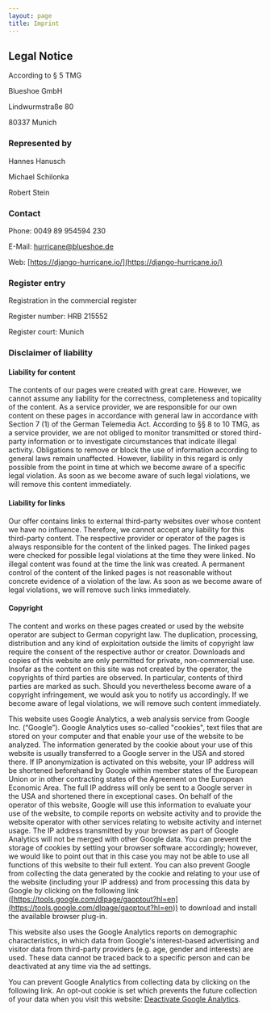 ```yaml
---
layout: page
title: Imprint
---
```


## Legal Notice

According to § 5 TMG

Blueshoe GmbH

Lindwurmstraße 80

80337 Munich

### Represented by

Hannes Hanusch

Michael Schilonka

Robert Stein

### Contact

Phone: 0049 89 954594 230

E-Mail: [hurricane@blueshoe.de](mailto:hurricane@blueshoe.de)

Web:  [https://django-hurricane.io/](https://django-hurricane.io/)

###   Register entry

Registration in the commercial register

Register number: HRB 215552

Register court: Munich

###   Disclaimer of liability

####   Liability for content

The contents of our pages were created with great care. However, we cannot assume any liability for the correctness, completeness and topicality of the content. As a service provider, we are responsible for our own content on these pages in accordance with general law in accordance with Section 7 (1) of the German Telemedia Act. According to §§ 8 to 10 TMG, as a service provider, we are not obliged to monitor transmitted or stored third-party information or to investigate circumstances that indicate illegal activity. Obligations to remove or block the use of information according to general laws remain unaffected. However, liability in this regard is only possible from the point in time at which we become aware of a specific legal violation. As soon as we become aware of such legal violations, we will remove this content immediately.

####   Liability for links

Our offer contains links to external third-party websites over whose content we have no influence. Therefore, we cannot accept any liability for this third-party content. The respective provider or operator of the pages is always responsible for the content of the linked pages. The linked pages were checked for possible legal violations at the time they were linked. No illegal content was found at the time the link was created. A permanent control of the content of the linked pages is not reasonable without concrete evidence of a violation of the law. As soon as we become aware of legal violations, we will remove such links immediately.

####   Copyright

The content and works on these pages created or used by the website operator are subject to German copyright law. The duplication, processing, distribution and any kind of exploitation outside the limits of copyright law require the consent of the respective author or creator. Downloads and copies of this website are only permitted for private, non-commercial use. Insofar as the content on this site was not created by the operator, the copyrights of third parties are observed. In particular, contents of third parties are marked as such. Should you nevertheless become aware of a copyright infringement, we would ask you to notify us accordingly. If we become aware of legal violations, we will remove such content immediately.

This website uses Google Analytics, a web analysis service from Google Inc. (“Google”). Google Analytics uses so-called "cookies", text files that are stored on your computer and that enable your use of the website to be analyzed. The information generated by the cookie about your use of this website is usually transferred to a Google server in the USA and stored there. If IP anonymization is activated on this website, your IP address will be shortened beforehand by Google within member states of the European Union or in other contracting states of the Agreement on the European Economic Area. The full IP address will only be sent to a Google server in the USA and shortened there in exceptional cases. On behalf of the operator of this website, Google will use this information to evaluate your use of the website, to compile reports on website activity and to provide the website operator with other services relating to website activity and internet usage. The IP address transmitted by your browser as part of Google Analytics will not be merged with other Google data. You can prevent the storage of cookies by setting your browser software accordingly; however, we would like to point out that in this case you may not be able to use all functions of this website to their full extent. You can also prevent Google from collecting the data generated by the cookie and relating to your use of the website (including your IP address) and from processing this data by Google by clicking on the following link ([https://tools.google.com/dlpage/gaoptout?hl=en](https://tools.google.com/dlpage/gaoptout?hl=en)) to download and install the available browser plug-in.

This website also uses the Google Analytics reports on demographic characteristics, in which data from Google's interest-based advertising and visitor data from third-party providers (e.g. age, gender and interests) are used. These data cannot be traced back to a specific person and can be deactivated at any time via the ad settings.

You can prevent Google Analytics from collecting data by clicking on the following link. An opt-out cookie is set which prevents the future collection of your data when you visit this website:  [Deactivate Google Analytics](http://unikube.io/%E2%80%9Djavascript:gaOptout()%E2%80%9D).
